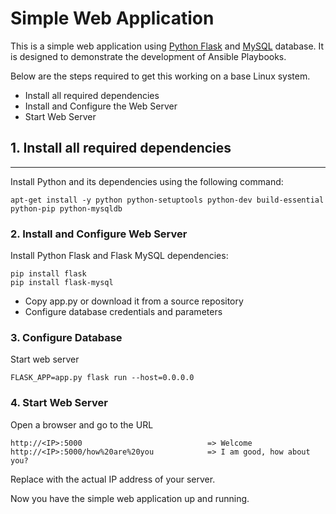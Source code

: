 # Simple Web Application

This is a simple web application using [Python Flask](https://flask.palletsprojects.com/en/3.0.x/) and [MySQL](https://www.mysql.com/) database. It is designed to demonstrate the development of Ansible Playbooks.

Below are the steps required to get this working on a base Linux system.

  * Install all required dependencies
  * Install and Configure the Web Server
  * Start Web Server

## 1. Install all required dependencies
---
Install Python and its dependencies using the following command:
```
apt-get install -y python python-setuptools python-dev build-essential python-pip python-mysqldb
```

### 2. Install and Configure Web Server

Install Python Flask and Flask MySQL dependencies:
```
pip install flask
pip install flask-mysql
```
  * Copy app.py or download it from a source repository
  * Configure database credentials and parameters

### 3. Configure Database

Start web server
```
FLASK_APP=app.py flask run --host=0.0.0.0
```

### 4. Start Web Server

Open a browser and go to the URL
```
http://<IP>:5000                            => Welcome
http://<IP>:5000/how%20are%20you            => I am good, how about you?
```
Replace <IP> with the actual IP address of your server.

Now you have the simple web application up and running. 
